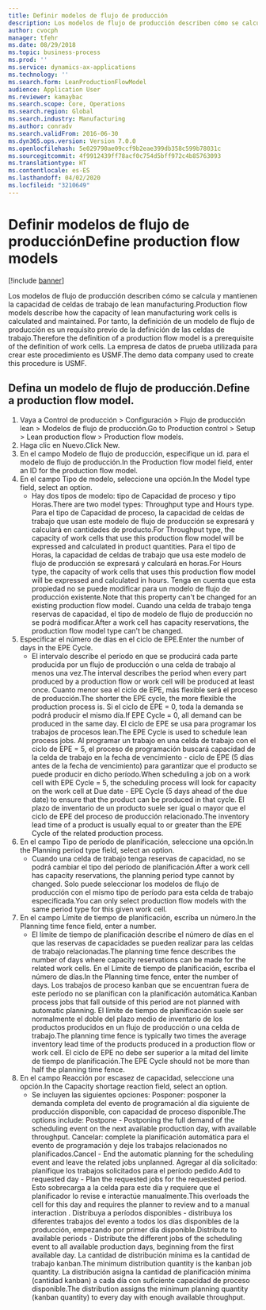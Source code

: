 ```yaml
---
title: Definir modelos de flujo de producción
description: Los modelos de flujo de producción describen cómo se calcula y mantienen la capacidad de celdas de trabajo de lean manufacturing.
author: cvocph
manager: tfehr
ms.date: 08/29/2018
ms.topic: business-process
ms.prod: ''
ms.service: dynamics-ax-applications
ms.technology: ''
ms.search.form: LeanProductionFlowModel
audience: Application User
ms.reviewer: kamaybac
ms.search.scope: Core, Operations
ms.search.region: Global
ms.search.industry: Manufacturing
ms.author: conradv
ms.search.validFrom: 2016-06-30
ms.dyn365.ops.version: Version 7.0.0
ms.openlocfilehash: 5e029790ae09ccf9b2eae399db358c599b78031c
ms.sourcegitcommit: 4f9912439ff78acf0c754d5bff972c4b85763093
ms.translationtype: HT
ms.contentlocale: es-ES
ms.lasthandoff: 04/02/2020
ms.locfileid: "3210649"
---
```

# <a name="define-production-flow-models"></a><span data-ttu-id="8d78c-103">Definir modelos de flujo de producción</span><span class="sxs-lookup"><span data-stu-id="8d78c-103">Define production flow models</span></span>

[!include [banner](../../includes/banner.md)]

<span data-ttu-id="8d78c-104">Los modelos de flujo de producción describen cómo se calcula y mantienen la capacidad de celdas de trabajo de lean manufacturing.</span><span class="sxs-lookup"><span data-stu-id="8d78c-104">Production flow models describe how the capacity of lean manufacturing work cells is calculated and maintained.</span></span> <span data-ttu-id="8d78c-105">Por tanto, la definición de un modelo de flujo de producción es un requisito previo de la definición de las celdas de trabajo.</span><span class="sxs-lookup"><span data-stu-id="8d78c-105">Therefore the definition of a production flow model is a prerequisite of the definition of work cells.</span></span> <span data-ttu-id="8d78c-106">La empresa de datos de prueba utilizada para crear este procedimiento es USMF.</span><span class="sxs-lookup"><span data-stu-id="8d78c-106">The demo data company used to create this procedure is USMF.</span></span>


## <a name="define-a-production-flow-model"></a><span data-ttu-id="8d78c-107">Defina un modelo de flujo de producción.</span><span class="sxs-lookup"><span data-stu-id="8d78c-107">Define a production flow model.</span></span> 
1. <span data-ttu-id="8d78c-108">Vaya a Control de producción > Configuración > Flujo de producción lean > Modelos de flujo de producción.</span><span class="sxs-lookup"><span data-stu-id="8d78c-108">Go to Production control > Setup > Lean production flow > Production flow models.</span></span>
2. <span data-ttu-id="8d78c-109">Haga clic en Nuevo.</span><span class="sxs-lookup"><span data-stu-id="8d78c-109">Click New.</span></span>
3. <span data-ttu-id="8d78c-110">En el campo Modelo de flujo de producción, especifique un id. para el modelo de flujo de producción.</span><span class="sxs-lookup"><span data-stu-id="8d78c-110">In the Production flow model field, enter an ID for the production flow model.</span></span>
4. <span data-ttu-id="8d78c-111">En el campo Tipo de modelo, seleccione una opción.</span><span class="sxs-lookup"><span data-stu-id="8d78c-111">In the Model type field, select an option.</span></span>
    * <span data-ttu-id="8d78c-112">Hay dos tipos de modelo: tipo de Capacidad de proceso y tipo Horas.</span><span class="sxs-lookup"><span data-stu-id="8d78c-112">There are two model types: Throughput type and Hours type.</span></span> <span data-ttu-id="8d78c-113">Para el tipo de Capacidad de proceso, la capacidad de celdas de trabajo que usan este modelo de flujo de producción se expresará y calculará en cantidades de producto.</span><span class="sxs-lookup"><span data-stu-id="8d78c-113">For Throughput type, the capacity of work cells that use this production flow model will be expressed and calculated in product quantities.</span></span> <span data-ttu-id="8d78c-114">Para el tipo de Horas, la capacidad de celdas de trabajo que usa este modelo de flujo de producción se expresará y calculará en horas.</span><span class="sxs-lookup"><span data-stu-id="8d78c-114">For Hours type, the capacity of work cells that uses this production flow model will be expressed and calculated in hours.</span></span> <span data-ttu-id="8d78c-115">Tenga en cuenta que esta propiedad no se puede modificar para un modelo de flujo de producción existente.</span><span class="sxs-lookup"><span data-stu-id="8d78c-115">Note that this property can't be changed for an existing production flow model.</span></span> <span data-ttu-id="8d78c-116">Cuando una celda de trabajo tenga reservas de capacidad, el tipo de modelo de flujo de producción no se podrá modificar.</span><span class="sxs-lookup"><span data-stu-id="8d78c-116">After a work cell has capacity reservations, the production flow model type can't be changed.</span></span>  
5. <span data-ttu-id="8d78c-117">Especificar el número de días en el ciclo de EPE.</span><span class="sxs-lookup"><span data-stu-id="8d78c-117">Enter the number of days in the EPE Cycle.</span></span>
    * <span data-ttu-id="8d78c-118">El intervalo describe el período en que se producirá cada parte producida por un flujo de producción o una celda de trabajo al menos una vez.</span><span class="sxs-lookup"><span data-stu-id="8d78c-118">The interval describes the period when every part produced by a production flow or work cell will be produced at least once.</span></span> <span data-ttu-id="8d78c-119">Cuanto menor sea el ciclo de EPE, más flexible será el proceso de producción.</span><span class="sxs-lookup"><span data-stu-id="8d78c-119">The shorter the EPE cycle, the more flexible the production process is.</span></span> <span data-ttu-id="8d78c-120">Si el ciclo de EPE = 0, toda la demanda se podrá producir el mismo día.</span><span class="sxs-lookup"><span data-stu-id="8d78c-120">If EPE Cycle = 0, all demand can be produced in the same day.</span></span> <span data-ttu-id="8d78c-121">El ciclo de EPE se usa para programar los trabajos de procesos lean.</span><span class="sxs-lookup"><span data-stu-id="8d78c-121">The EPE Cycle is used to schedule lean process jobs.</span></span> <span data-ttu-id="8d78c-122">Al programar un trabajo en una celda de trabajo con el ciclo de EPE = 5, el proceso de programación buscará capacidad de la celda de trabajo en la fecha de vencimiento - ciclo de EPE (5 días antes de la fecha de vencimiento) para garantizar que el producto se puede producir en dicho período.</span><span class="sxs-lookup"><span data-stu-id="8d78c-122">When scheduling a job on a work cell with EPE Cycle = 5, the scheduling process will look for capacity on the work cell at Due date - EPE Cycle (5 days ahead of the due date) to ensure that the product can be produced in that cycle.</span></span> <span data-ttu-id="8d78c-123">El plazo de inventario de un producto suele ser igual o mayor que el ciclo de EPE del proceso de producción relacionado.</span><span class="sxs-lookup"><span data-stu-id="8d78c-123">The inventory lead time of a product is usually equal to or greater than the EPE Cycle of the related production process.</span></span>  
6. <span data-ttu-id="8d78c-124">En el campo Tipo de período de planificación, seleccione una opción.</span><span class="sxs-lookup"><span data-stu-id="8d78c-124">In the Planning period type field, select an option.</span></span>
    * <span data-ttu-id="8d78c-125">Cuando una celda de trabajo tenga reservas de capacidad, no se podrá cambiar el tipo del período de planificación.</span><span class="sxs-lookup"><span data-stu-id="8d78c-125">After a work cell has capacity reservations, the planning period type cannot by changed.</span></span> <span data-ttu-id="8d78c-126">Solo puede seleccionar los modelos de flujo de producción con el mismo tipo de período para esta celda de trabajo especificada.</span><span class="sxs-lookup"><span data-stu-id="8d78c-126">You can only select production flow models with the same period type for this given work cell.</span></span>  
7. <span data-ttu-id="8d78c-127">En el campo Límite de tiempo de planificación, escriba un número.</span><span class="sxs-lookup"><span data-stu-id="8d78c-127">In the Planning time fence field, enter a number.</span></span>
    * <span data-ttu-id="8d78c-128">El límite de tiempo de planificación describe el número de días en el que las reservas de capacidades se pueden realizar para las celdas de trabajo relacionadas.</span><span class="sxs-lookup"><span data-stu-id="8d78c-128">The planning time fence describes the number of days where capacity reservations can be made for the related work cells.</span></span> <span data-ttu-id="8d78c-129">En el Límite de tiempo de planificación, escriba el número de días.</span><span class="sxs-lookup"><span data-stu-id="8d78c-129">In the Planning time fence, enter the number of days.</span></span>   <span data-ttu-id="8d78c-130">Los trabajos de proceso kanban que se encuentran fuera de este período no se planifican con la planificación automática.</span><span class="sxs-lookup"><span data-stu-id="8d78c-130">Kanban process jobs that fall outside of this period are not planned with automatic planning.</span></span> <span data-ttu-id="8d78c-131">El límite de tiempo de planificación suele ser normalmente el doble del plazo medio de inventario de los productos producidos en un flujo de producción o una celda de trabajo.</span><span class="sxs-lookup"><span data-stu-id="8d78c-131">The planning time fence is typically two times the average inventory lead time of the products produced in a production flow or work cell.</span></span> <span data-ttu-id="8d78c-132">El ciclo de EPE no debe ser superior a la mitad del límite de tiempo de planificación.</span><span class="sxs-lookup"><span data-stu-id="8d78c-132">The EPE Cycle should not be more than half the planning time fence.</span></span>     
8. <span data-ttu-id="8d78c-133">En el campo Reacción por escasez de capacidad, seleccione una opción.</span><span class="sxs-lookup"><span data-stu-id="8d78c-133">In the Capacity shortage reaction field, select an option.</span></span>
    * <span data-ttu-id="8d78c-134">Se incluyen las siguientes opciones: Posponer: posponer la demanda completa del evento de programación al día siguiente de producción disponible, con capacidad de proceso disponible.</span><span class="sxs-lookup"><span data-stu-id="8d78c-134">The options include:   Postpone - Postponing the full demand of the scheduling event on the next available production day, with available throughput.</span></span> <span data-ttu-id="8d78c-135">Cancelar: complete la planificación automática para el evento de programación y deje los trabajos relacionados no planificados.</span><span class="sxs-lookup"><span data-stu-id="8d78c-135">Cancel - End the automatic planning for the scheduling event and leave the related jobs unplanned.</span></span>   <span data-ttu-id="8d78c-136">Agregar al día solicitado: planifique los trabajos solicitados para el período pedido.</span><span class="sxs-lookup"><span data-stu-id="8d78c-136">Add to requested day - Plan the requested jobs for the requested period.</span></span> <span data-ttu-id="8d78c-137">Esto sobrecarga a la celda para este día y requiere que el planificador lo revise e interactúe manualmente.</span><span class="sxs-lookup"><span data-stu-id="8d78c-137">This overloads the cell for this day and requires the planner to review and to a manual interaction .</span></span>   <span data-ttu-id="8d78c-138">Distribuya a períodos disponibles - distribuya los diferentes trabajos del evento a todos los días disponibles de la producción, empezando por primer día disponible.</span><span class="sxs-lookup"><span data-stu-id="8d78c-138">Distribute to available periods - Distribute the different jobs of the scheduling event to all available production days, beginning from the first available day.</span></span> <span data-ttu-id="8d78c-139">La cantidad de distribución mínima es la cantidad de trabajo kanban.</span><span class="sxs-lookup"><span data-stu-id="8d78c-139">The minimum distribution quantity is the kanban job quantity.</span></span> <span data-ttu-id="8d78c-140">La distribución asigna la cantidad de planificación mínima (cantidad kanban) a cada día con suficiente capacidad de proceso disponible.</span><span class="sxs-lookup"><span data-stu-id="8d78c-140">The distribution assigns the minimum planning quantity (kanban quantity) to every day with enough available throughput.</span></span>  

